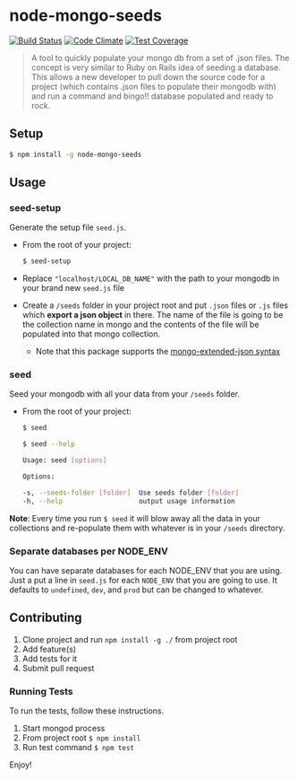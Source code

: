 # node-mongo-seeds
[![Build Status](https://travis-ci.org/toymachiner62/node-mongo-seeds.svg?branch=master)](https://travis-ci.org/toymachiner62/node-mongo-seeds)
[![Code Climate](https://codeclimate.com/github/toymachiner62/node-mongo-seeds/badges/gpa.svg)](https://codeclimate.com/github/toymachiner62/node-mongo-seeds)
[![Test Coverage](https://api.codeclimate.com/v1/badges/0c613fd309e01cd2a790/test_coverage)](https://codeclimate.com/github/toymachiner62/node-mongo-seeds/test_coverage)


> A tool to quickly populate your mongo db from a set of .json files. The concept is very similar to Ruby on Rails idea of seeding a database. This allows a new developer to pull down the source code for a project (which contains .json files to populate their mongodb with) and run a command and bingo!! database populated and ready to rock.

## Setup

```sh
$ npm install -g node-mongo-seeds
```

## Usage

### seed-setup
Generate the setup file `seed.js`.

- From the root of your project:

	```sh
	$ seed-setup
	```

- Replace `"localhost/LOCAL_DB_NAME"` with the path to your mongodb in your brand new `seed.js` file

- Create a `/seeds` folder in your project root and put `.json` files or `.js` files which **export a json object** in there.
		The name of the file is going to be the collection name in mongo and the contents
		of the file will be populated into that mongo collection.
	- Note that this package supports the [mongo-extended-json syntax](https://docs.mongodb.com/manual/reference/mongodb-extended-json/)

### seed
Seed your mongodb with all your data from your `/seeds` folder.

- From the root of your project:

	```sh
	$ seed
	``` 
	
	```sh
	$ seed --help
	
	Usage: seed [options]

  Options:

    -s, --seeds-folder [folder]  Use seeds folder [folder]
    -h, --help                   output usage information
	```

**Note**: Every time you run `$ seed` it will blow away all the data in your collections and re-populate them with whatever is in your `/seeds` directory.

### Separate databases per NODE_ENV

You can have separate databases for each NODE_ENV that you are using. Just a put a line in `seed.js` for each `NODE_ENV` that you are going to use. It defaults to `undefined`, `dev`, and `prod` but can be changed to whatever.

## Contributing

1. Clone project and run `npm install -g ./` from project root
2. Add feature(s)
3. Add tests for it
4. Submit pull request

### Running Tests

To run the tests, follow these instructions.

1. Start mongod process		
2. From project root `$ npm install`
3. Run test command `$ npm test`

Enjoy!
